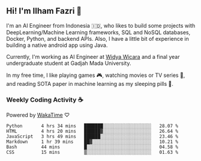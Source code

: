 ## Hi! I'm Ilham Fazri 👋

I'm an AI Engineer from Indonesia 🇮🇩, who likes to build some projects with DeepLearning/Machine Learning frameworks, SQL and NoSQL databases, Docker, Python, and backend APIs. Also, I have a little bit of experience in building a native android app using Java.

Currently, I'm working as AI Engineer at [Widya Wicara](https://widyawicara.com) and a final year undergraduate student at Gadjah Mada University. 

In my free time, I like playing games 🎮, watching movies or TV series 🍿, and reading SOTA paper in machine learning as my sleeping pills 💊. 

### Weekly Coding Activity ☕
Powered by [WakaTime](https://wakatime.com/) ♡
<!--START_SECTION:waka-->

```text
Python       4 hrs 34 mins   ███████░░░░░░░░░░░░░░░░░░   28.07 %
HTML         4 hrs 20 mins   ██████▓░░░░░░░░░░░░░░░░░░   26.64 %
JavaScript   3 hrs 49 mins   ██████░░░░░░░░░░░░░░░░░░░   23.46 %
Markdown     1 hr 39 mins    ██▓░░░░░░░░░░░░░░░░░░░░░░   10.21 %
Bash         44 mins         █░░░░░░░░░░░░░░░░░░░░░░░░   04.58 %
CSS          15 mins         ▒░░░░░░░░░░░░░░░░░░░░░░░░   01.63 %
```

<!--END_SECTION:waka-->
